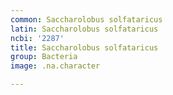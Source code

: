```yaml
---
common: Saccharolobus solfataricus
latin: Saccharolobus solfataricus
ncbi: '2287'
title: Saccharolobus solfataricus
group: Bacteria
image: .na.character

---
```

